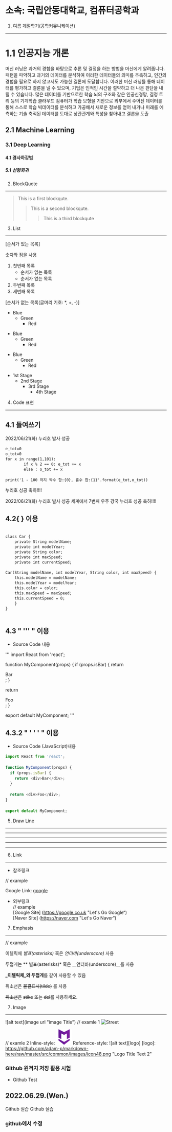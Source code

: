 소속: 국립안동대학교, 컴퓨터공학과
========================

1. 여름 계절학기(공학커뮤니케이션)
--------------------------------------

# 1.1 인공지능 개론
머신 러닝은 과거의 경험을 바탕으로 추론 및 결정을 하는 방법을 머신에게 알려줍니다. 패턴을 파악하고 과거의 데이터를 분석하여 이러한 데이터들의 의미를 추측하고, 인간의 경험을 필요로 하지 않고서도 가능한 결론에 도달합니다. 이러한 머신 러닝를 통해 데이터를 평가하고 결론을 낼 수 있으며, 기업은 인적인 시간을 절약하고 더 나은 판단을 내릴 수 있습니다. 많은 데이터를 기반으로한 학습 뇌의 구조와 같은 인공신경망, 결정 트리 등의 기계학습 클라우드 컴퓨터가 학습 모형을 기반으로 외부에서 주어진 데이터를 통해 스스로 학습 빅데이터를 분석하고 가공해서 새로운 정보를 얻어 내거나 미래를 예측하는 기술 축적된 데이터를 토대로 상관관계와 특성을 찾아내고 결론을 도출
## 2.1 Machine Learning
### 3.1 Deep Learning
#### 4.1 경사하강법
##### 5.1 선형회귀



2. BlockQuote
--------------------------------------
> This is a first blockqute.
> > This is a second blockqute.
> > > This is a third blockqute



3. List
--------------------------------------
[순서가 있는 목록]

숫자와 점을 사용

1. 첫번째 목록
	- 순서가 없는 목록
	- 순서가 없는 목록
1. 두번째 목록
1. 세번째 목록

[순서가 없는 목록(글머리 기호: *, +, -)]

* Blue
  * Green
    * Red

+ Blue
  + Green
    + Red

- Blue
  - Green
    - Red


* 1st Stage
  - 2nd Stage
    + 3rd Stage
      + 4th Stage

4. Code 표현
--------------------------------------
## 4.1 들여쓰기
2022/06/21(화) 누리호 발사 성공

	e_tot=0
	o_tot=0
	for x in range(1,101):
    		if x % 2 == 0: e_tot += x
    		else : o_tot += x

	print('1 - 100 까지 짝수 합:{0}, 홀수 합:{1}'.format(e_tot,o_tot))

누리호 성공 축하!!!! 	


2022/06/21(화) 누리호 발사 성공
	세계에서 7번째 우주 강국
누리호 성공 축하!!!! 

## 4.2{ } 이용
<pre>
<code>
class Car {
	private String modelName;
	private int modelYear;
	private String color;
	private int maxSpeed;
	private int currentSpeed;

Car(String modelName, int modelYear, String color, int maxSpeed) {
	this.modelName = modelName;
	this.modelYear = modelYear;
	this.color = color;
	this.maxSpeed = maxSpeed;
	this.currentSpeed = 0;
	}
}
</code>
</pre>

## 4.3 " ''' " 이용
+ Source Code 내용

'''
import React from 'react';

function MyComponent(props) {
  if (props.isBar) {
    return <div>Bar</div>;
  }

  return <div>Foo</div>;
}

export default MyComponent;
'''

## 4.3.2 " ' ' ' " 이용
+ Source Code (JavaScript)내용 

```js
import React from 'react';

function MyComponent(props) {
  if (props.isBar) {
    return <div>Bar</div>;
  }

  return <div>Foo</div>;
}

export default MyComponent;
```

5. Draw Line
---------------

* * *
-----

*****
-----

6. Link
---------------
* 참조링크

// example

Google Link: [google][googlelink]

[googlelink]: https://google.co.uk "Let's Go Google"


* 외부링크       
// example        
[Google Site] (https://google.co.uk "Let's Go Google“)    
[Naver Site] (https://naver.com "Let's Go Naver“)    


7. Emphasis
---------------
// example

이텔릭체 *별표(asterisks)* 혹은 _언더바(underscore)_ 사용

두껍게는 ** 별표(asterisks)* 혹은 __언더바(underscore)__를 사용

**_이텔릭체_와 두껍게**를 같이 사용할 수 있음

취소선은 ~~물결표시(tilde)~~ 를 사용

<strike>취소선</strike>은 <s>stike</s> 또는 <del>del</del>를 사용하세요. 

7. Image
---------------
![alt text](image url "image Title")
// examle 1
![Street](TestImage.jpg "Oxford")

// examle 2
Inline-style: 
![alt text](https://github.com/adam-p/markdown-here/raw/master/src/common/images/icon48.png "Logo Title Text 1")
Reference-style: 
![alt text][logo]
[logo]: https://github.com/adam-p/markdown-here/raw/master/src/common/images/icon48.png "Logo Title Text 2"

### Github 원격지 저장 활용 시험
* Github Test
## 2022.06.29.(Wen.)
Github 실습
Github 실습
### github에서 수정
